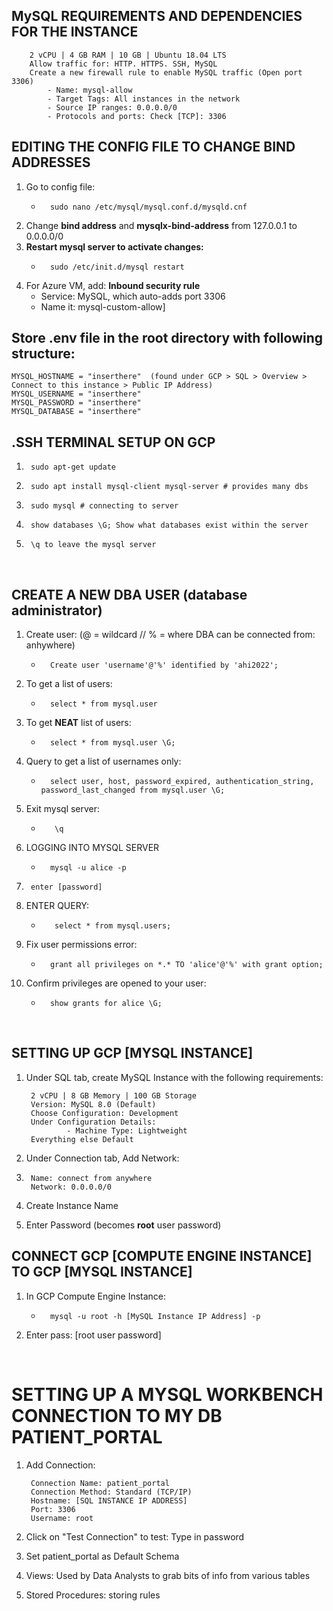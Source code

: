 ## MySQL REQUIREMENTS AND DEPENDENCIES FOR THE INSTANCE

        2 vCPU | 4 GB RAM | 10 GB | Ubuntu 18.04 LTS
        Allow traffic for: HTTP. HTTPS. SSH, MySQL
        Create a new firewall rule to enable MySQL traffic (Open port 3306)
            - Name: mysql-allow
            - Target Tags: All instances in the network
            - Source IP ranges: 0.0.0.0/0
            - Protocols and ports: Check [TCP]: 3306

## EDITING THE CONFIG FILE TO CHANGE BIND ADDRESSES
1. Go to config file:
    -       sudo nano /etc/mysql/mysql.conf.d/mysqld.cnf
2. Change **bind address** and **mysqlx-bind-address** from 127.0.0.1 to 0.0.0.0/0
3. **Restart mysql server to activate changes:**
    -       sudo /etc/init.d/mysql restart
4. For Azure VM, add: **Inbound security rule** 
    - Service: MySQL, which auto-adds port 3306 
    - Name it: mysql-custom-allow]


## Store .env file in the **root** directory with following structure: 
    MYSQL_HOSTNAME = "inserthere"  (found under GCP > SQL > Overview > Connect to this instance > Public IP Address)
    MYSQL_USERNAME = "inserthere"
    MYSQL_PASSWORD = "inserthere"
    MYSQL_DATABASE = "inserthere"

## .SSH TERMINAL SETUP ON GCP
1.      sudo apt-get update 
2.      sudo apt install mysql-client mysql-server # provides many dbs
3.      sudo mysql # connecting to server 
4.      show databases \G; Show what databases exist within the server
5.      \q to leave the mysql server

<br>

## CREATE A NEW DBA USER (database administrator)
1. Create user: (@ = wildcard // % = where DBA can be connected from: anhywhere)
    -       Create user 'username'@'%' identified by 'ahi2022';
2. To get a list of users:
    -       select * from mysql.user 
3. To get **NEAT** list of users:
    -       select * from mysql.user \G;
4. Query to get a list of usernames only: 
    -       select user, host, password_expired, authentication_string, password_last_changed from mysql.user \G; 
5. Exit mysql server: 
   -        \q
6. LOGGING INTO MYSQL SERVER
    -       mysql -u alice -p 
7.      enter [password] 
8. ENTER QUERY:
   -        select * from mysql.users;
9. Fix user permissions error: 
    -       grant all privileges on *.* TO 'alice'@'%' with grant option;
10. Confirm privileges are opened to your user:
    -       show grants for alice \G;

<br>


## SETTING UP GCP [MYSQL INSTANCE]
1. Under SQL tab, create MySQL Instance with the following requirements:

        2 vCPU | 8 GB Memory | 100 GB Storage  
        Version: MySQL 8.0 (Default)
        Choose Configuration: Development 
        Under Configuration Details:
                - Machine Type: Lightweight
        Everything else Default
2. Under Connection tab, Add Network:
3. 
        Name: connect from anywhere
        Network: 0.0.0.0/0

2. Create Instance Name
3. Enter Password (becomes **root** user password)

## CONNECT GCP [COMPUTE ENGINE INSTANCE] TO GCP [MYSQL INSTANCE]
1. In GCP Compute Engine Instance:
    -       mysql -u root -h [MySQL Instance IP Address] -p
2. Enter pass: [root user password] 

<br> 


# SETTING UP A MYSQL WORKBENCH CONNECTION TO MY DB PATIENT_PORTAL
1. Add Connection:

        Connection Name: patient_portal
        Connection Method: Standard (TCP/IP)
        Hostname: [SQL INSTANCE IP ADDRESS]
        Port: 3306
        Username: root
2. Click on "Test Connection" to test: Type in password 
3. Set patient_portal as Default Schema
4. Views: Used by Data Analysts to grab bits of info from various tables
5. Stored Procedures: storing rules 


